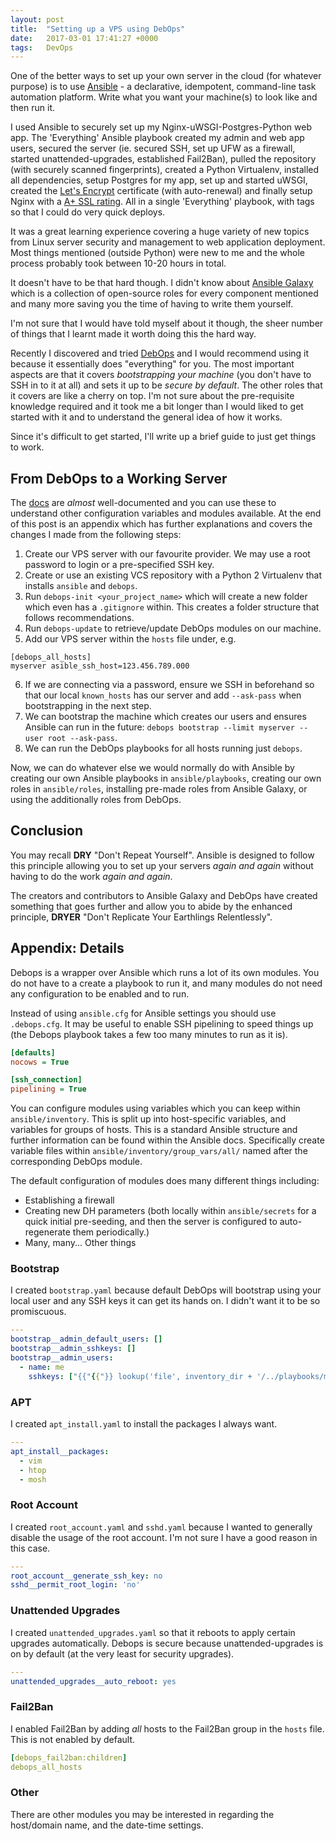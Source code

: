 ```yaml
---
layout: post
title:  "Setting up a VPS using DebOps"
date:   2017-03-01 17:41:27 +0000
tags:   DevOps
---
```


One of the better ways to set up your own server in the cloud (for whatever
purpose) is to use [Ansible](https://docs.ansible.com/ansible/) - a declarative,
idempotent, command-line task automation platform. Write what you want
your machine(s) to look like and then run it.

I used Ansible to securely set up my Nginx-uWSGI-Postgres-Python web app.
The 'Everything' Ansible playbook created my admin and web app users,
secured the server (ie. secured SSH, set up UFW as a firewall,
started unattended-upgrades, established Fail2Ban), pulled the repository
(with securely scanned fingerprints), created a Python Virtualenv, installed all
dependencies, setup Postgres for my app, set up and started uWSGI, created the
[Let's Encrypt](https://letsencrypt.org/) certificate (with auto-renewal) and
finally setup Nginx with a [A+ SSL rating](https://www.ssllabs.com/ssltest/analyze.html).
All in a single 'Everything' playbook, with tags so that I could do very quick
deploys.

It was a great learning experience covering a huge variety of new topics from
Linux server security and management to web application deployment.
Most things mentioned (outside Python) were new to me and the whole process
probably took between 10-20 hours in total.

It doesn't have to be that hard though. I didn't know about
[Ansible Galaxy](https://galaxy.ansible.com/) which is a collection of
open-source roles for every component mentioned and many more saving you
the time of having to write them yourself.

I'm not sure that I would have told myself about it though, the sheer number
of things that I learnt made it worth doing this the hard way.

Recently I discovered and tried [DebOps](https://debops.org/) and I would
recommend using it because it essentially does "everything" for you. The most
important aspects are that it covers *bootstrapping your machine* (you don't
have to SSH in to it at all) and sets it up to be *secure by default*.
The other roles that it covers are like a cherry on top.
I'm not sure about the pre-requisite knowledge required and it took me
a bit longer than I would liked to get started with it and to understand the
general idea of how it works.

Since it's difficult to get started, I'll write up a brief guide to just get
things to work.

## From DebOps to a Working Server

The [docs](https://docs.debops.org/en/latest/) are *almost* well-documented
and you can use these to understand other configuration variables and modules
available. At the end of this post is an appendix which has further
explanations and covers the changes I made from the following steps:

1. Create our VPS server with our favourite provider. We may use a root password
to login or a pre-specified SSH key.
2. Create or use an existing VCS repository with a Python 2 Virtualenv that
installs `ansible` and `debops`.
3. Run `debops-init <your_project_name>` which will create a new folder which
even has a `.gitignore` within. This creates a folder structure that follows
recommendations.
4. Run `debops-update` to retrieve/update DebOps modules on our machine.
5. Add our VPS server within the `hosts` file under, e.g.
```
[debops_all_hosts]
myserver asible_ssh_host=123.456.789.000
```
6. If we are connecting via a password, ensure we SSH in beforehand so
that our local `known_hosts` has our server and add `--ask-pass` when
bootstrapping in the next step.
7. We can bootstrap the machine which creates our users and ensures
Ansible can run in the future:
`debops bootstrap --limit myserver --user root --ask-pass`.
8. We can run the DebOps playbooks for all hosts running just `debops`.

Now, we can do whatever else we would normally do with Ansible by creating
our own Ansible playbooks in `ansible/playbooks`, creating our own roles in
`ansible/roles`, installing pre-made roles from Ansible Galaxy, or using the
additionally roles from DebOps.

## Conclusion

You may recall **DRY** "Don't Repeat Yourself". Ansible is designed to follow this
principle allowing you to set up your servers *again and again* without having
to do the work *again and again*.

The creators and contributors to Ansible Galaxy and DebOps have created
something that goes further and allow you to abide by the enhanced principle,
**DRYER** "Don't Replicate Your Earthlings Relentlessly".

## Appendix: Details

Debops is a wrapper over Ansible which runs a lot of its own modules. You do not
have to a create a playbook to run it, and many modules do not need
any configuration to be enabled and to run.

Instead of using `ansible.cfg` for Ansible settings you should use
`.debops.cfg`. It may be useful to enable SSH pipelining to speed things up
(the Debops playbook takes a few too many minutes to run as it is).

```ini
[defaults]
nocows = True

[ssh_connection]
pipelining = True
```

You can configure modules using variables which you can keep within
`ansible/inventory`. This is split up into host-specific variables, and
variables for groups of hosts. This is a standard Ansible structure and further
information can be found within the Ansible docs. Specifically create variable
files within `ansible/inventory/group_vars/all/` named after the corresponding
DebOps module.

The default configuration of modules does many different things including:

* Establishing a firewall
* Creating new DH parameters (both locally within `ansible/secrets` for a quick
initial pre-seeding, and then the server is configured to auto-regenerate them
periodically.)
* Many, many... Other things

### Bootstrap

I created `bootstrap.yaml` because default DebOps will bootstrap using your
local user and any SSH keys it can get its hands on.
I didn't want it to be so promiscuous.


```yaml
---
bootstrap__admin_default_users: []
bootstrap__admin_sshkeys: []
bootstrap__admin_users:
  - name: me
    sshkeys: ["{{"{{"}} lookup('file', inventory_dir + '/../playbooks/mysshkey.pub') {{}}}}"]
```

### APT

I created `apt_install.yaml` to install the packages I always want.

```yaml
---
apt_install__packages:
  - vim
  - htop
  - mosh
```

### Root Account

I created `root_account.yaml` and `sshd.yaml` because I wanted to generally
disable the usage of the root account. I'm not sure I have a good reason in this
case.

```yaml
---
root_account__generate_ssh_key: no
sshd__permit_root_login: 'no'
```

### Unattended Upgrades

I created `unattended_upgrades.yaml` so that it reboots to apply certain
upgrades automatically. Debops is secure because unattended-upgrades
is on by default (at the very least for security upgrades).

```yaml
---
unattended_upgrades__auto_reboot: yes
```

### Fail2Ban

I enabled Fail2Ban by adding *all* hosts to the Fail2Ban group in the `hosts`
file. This is not enabled by default.

```yaml
[debops_fail2ban:children]
debops_all_hosts
```

### Other

There are other modules you may be interested in regarding the host/domain name,
and the date-time settings.
